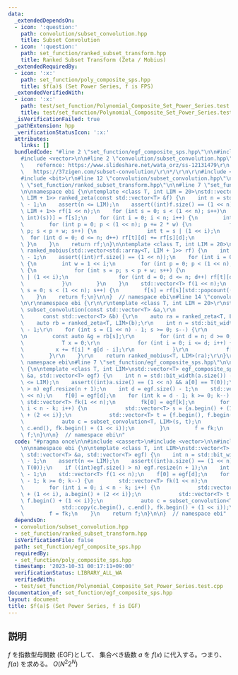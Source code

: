 ```yaml
---
data:
  _extendedDependsOn:
  - icon: ':question:'
    path: convolution/subset_convolution.hpp
    title: Subset Convolution
  - icon: ':question:'
    path: set_function/ranked_subset_transform.hpp
    title: Ranked Subset Transform (Zeta / Mobius)
  _extendedRequiredBy:
  - icon: ':x:'
    path: set_function/poly_composite_sps.hpp
    title: $f(a)$ (Set Power Series, f is FPS)
  _extendedVerifiedWith:
  - icon: ':x:'
    path: test/set_function/Polynomial_Composite_Set_Power_Series.test.cpp
    title: test/set_function/Polynomial_Composite_Set_Power_Series.test.cpp
  _isVerificationFailed: true
  _pathExtension: hpp
  _verificationStatusIcon: ':x:'
  attributes:
    links: []
  bundledCode: "#line 2 \"set_function/egf_composite_sps.hpp\"\n\n#include <cassert>\n\
    #include <vector>\n\n#line 2 \"convolution/subset_convolution.hpp\"\n\r\n/*\r\n\
    \    refernce: https://www.slideshare.net/wata_orz/ss-12131479\r\n           \
    \   https://37zigen.com/subset-convolution/\r\n*/\r\n\r\n#include <array>\r\n\
    #include <bit>\r\n#line 12 \"convolution/subset_convolution.hpp\"\n\r\n#line 2\
    \ \"set_function/ranked_subset_transform.hpp\"\n\n#line 7 \"set_function/ranked_subset_transform.hpp\"\
    \n\nnamespace ebi {\n\ntemplate <class T, int LIM = 20>\nstd::vector<std::array<T,\
    \ LIM + 1>> ranked_zeta(const std::vector<T> &f) {\n    int n = std::bit_width(f.size())\
    \ - 1;\n    assert(n <= LIM);\n    assert((int)f.size() == (1 << n));\n    std::vector<std::array<T,\
    \ LIM + 1>> rf(1 << n);\n    for (int s = 0; s < (1 << n); s++)\n        rf[s][std::popcount((unsigned\
    \ int)(s))] = f[s];\n    for (int i = 0; i < n; i++) {\n        int w = 1 << i;\n\
    \        for (int p = 0; p < (1 << n); p += 2 * w) {\n            for (int s =\
    \ p; s < p + w; s++) {\n                int t = s | (1 << i);\n              \
    \  for (int d = 0; d <= n; d++) rf[t][d] += rf[s][d];\n            }\n       \
    \ }\n    }\n    return rf;\n}\n\ntemplate <class T, int LIM = 20>\nstd::vector<T>\
    \ ranked_mobius(std::vector<std::array<T, LIM + 1>> rf) {\n    int n = std::bit_width(rf.size())\
    \ - 1;\n    assert((int)rf.size() == (1 << n));\n    for (int i = 0; i < n; i++)\
    \ {\n        int w = 1 << i;\n        for (int p = 0; p < (1 << n); p += 2 * w)\
    \ {\n            for (int s = p; s < p + w; s++) {\n                int t = s\
    \ | (1 << i);\n                for (int d = 0; d <= n; d++) rf[t][d] -= rf[s][d];\n\
    \            }\n        }\n    }\n    std::vector<T> f(1 << n);\n    for (int\
    \ s = 0; s < (1 << n); s++) {\n        f[s] = rf[s][std::popcount((unsigned int)(s))];\n\
    \    }\n    return f;\n}\n\n}  // namespace ebi\n#line 14 \"convolution/subset_convolution.hpp\"\
    \n\r\nnamespace ebi {\r\n\r\ntemplate <class T, int LIM = 20>\r\nstd::vector<T>\
    \ subset_convolution(const std::vector<T> &a,\r\n                            \
    \      const std::vector<T> &b) {\r\n    auto ra = ranked_zeta<T, LIM>(a);\r\n\
    \    auto rb = ranked_zeta<T, LIM>(b);\r\n    int n = std::bit_width(a.size())\
    \ - 1;\r\n    for (int s = (1 << n) - 1; s >= 0; s--) {\r\n        auto &f = ra[s];\r\
    \n        const auto &g = rb[s];\r\n        for (int d = n; d >= 0; d--) {\r\n\
    \            T x = 0;\r\n            for (int i = 0; i <= d; i++) {\r\n      \
    \          x += f[i] * g[d - i];\r\n            }\r\n            f[d] = x;\r\n\
    \        }\r\n    }\r\n    return ranked_mobius<T, LIM>(ra);\r\n}\r\n\r\n}  //\
    \ namespace ebi\n#line 7 \"set_function/egf_composite_sps.hpp\"\n\nnamespace ebi\
    \ {\n\ntemplate <class T, int LIM>\nstd::vector<T> egf_composite_sps(const std::vector<T>\
    \ &a, std::vector<T> egf) {\n    int n = std::bit_width(a.size()) - 1;\n    assert(n\
    \ <= LIM);\n    assert((int)a.size() == (1 << n) && a[0] == T(0));\n    if ((int)egf.size()\
    \ > n) egf.resize(n + 1);\n    int d = egf.size() - 1;\n    std::vector<T> f(1\
    \ << n);\n    f[0] = egf[d];\n    for (int k = d - 1; k >= 0; k--) {\n       \
    \ std::vector<T> fk(1 << n);\n        fk[0] = egf[k];\n        for (int i = 0;\
    \ i < n - k; i++) {\n            std::vector<T> s = {a.begin() + (1 << i), a.begin()\
    \ + (2 << i)};\n            std::vector<T> t = {f.begin(), f.begin() + (1 << i)};\n\
    \            auto c = subset_convolution<T, LIM>(s, t);\n            std::copy(c.begin(),\
    \ c.end(), fk.begin() + (1 << i));\n        }\n        f = fk;\n    }\n    return\
    \ f;\n}\n\n}  // namespace ebi\n"
  code: "#pragma once\n\n#include <cassert>\n#include <vector>\n\n#include \"../convolution/subset_convolution.hpp\"\
    \n\nnamespace ebi {\n\ntemplate <class T, int LIM>\nstd::vector<T> egf_composite_sps(const\
    \ std::vector<T> &a, std::vector<T> egf) {\n    int n = std::bit_width(a.size())\
    \ - 1;\n    assert(n <= LIM);\n    assert((int)a.size() == (1 << n) && a[0] ==\
    \ T(0));\n    if ((int)egf.size() > n) egf.resize(n + 1);\n    int d = egf.size()\
    \ - 1;\n    std::vector<T> f(1 << n);\n    f[0] = egf[d];\n    for (int k = d\
    \ - 1; k >= 0; k--) {\n        std::vector<T> fk(1 << n);\n        fk[0] = egf[k];\n\
    \        for (int i = 0; i < n - k; i++) {\n            std::vector<T> s = {a.begin()\
    \ + (1 << i), a.begin() + (2 << i)};\n            std::vector<T> t = {f.begin(),\
    \ f.begin() + (1 << i)};\n            auto c = subset_convolution<T, LIM>(s, t);\n\
    \            std::copy(c.begin(), c.end(), fk.begin() + (1 << i));\n        }\n\
    \        f = fk;\n    }\n    return f;\n}\n\n}  // namespace ebi"
  dependsOn:
  - convolution/subset_convolution.hpp
  - set_function/ranked_subset_transform.hpp
  isVerificationFile: false
  path: set_function/egf_composite_sps.hpp
  requiredBy:
  - set_function/poly_composite_sps.hpp
  timestamp: '2023-10-31 00:17:11+09:00'
  verificationStatus: LIBRARY_ALL_WA
  verifiedWith:
  - test/set_function/Polynomial_Composite_Set_Power_Series.test.cpp
documentation_of: set_function/egf_composite_sps.hpp
layout: document
title: $f(a)$ (Set Power Series, f is EGF)
---
```


## 説明

$f$ を指数型母関数 (EGF)として、 集合べき級数 $a$ を $f(x)$ に代入する。つまり、$f(a)$ を求める。 $O(N^2 2^N)$